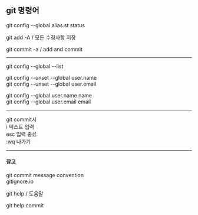 ## git 명령어

git config --global alias.st status

git add -A / 모든 수정사항 저장

git commit -a / add and commit
______________

git config --global --list

git config --unset --global user.name  
git config --unset --global user.email

git config --global user.name name  
git config --global user.email email
______________

git commit시  
i 텍스트 입력  
esc 입력 종료  
:wq 나가기
______________


#### 참고

git commit message convention  
gitignore.io

git help / 도움말

git help commit